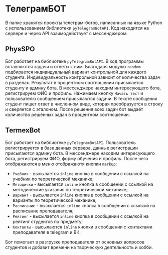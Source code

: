 # ТелеграмБОТ 
В папке хранятся проекты телеграм-ботов, написанных на языке Python с использованием библиотеки `pyTelegramBotAPI`. Код находится на сервере и через API взаимодействует с мессенджером. 

## PhysSPO
Бот работает на библиотеке `pyTelegramBotAPI`. В код программы вставляются задачи и ответы к ним. Благодаря модулю `random` подбирается индивидуальный вариант контрольной для каждого студента. Индивидуальность контрольной зависит от количества задач в разделах. Результат в процентном соотношении присылается студенту и админу бота.
В мессенджере находим интересующего бота, регистрируем ФИО и профиль. Нажимаем кнопку `Начать тест` и пользователю сообщением присылаются задачи. В тексте сообщения студент пишет ответ в численном виде, которая преобразуется в строку и сверяется с эталоном. После решения всех задач бот выдаёт количество решённых задач в процентном соотношении.

## TermexBot
Бот работает на библиотеке `pyTelegramBotAPI`. Пользователь регистрируется в базе данных сервера, данные регистрации присылаются админу бота.
В мессенджере находим интересующего бота, регистрируем ФИО, форму обучения и профиль. После чего отображаются в меню отображаютя кнопки `markup`: 
* `Учебник` - высылается `inline` кнопка в сообщении с ссылкой на учебник по теоретической механике;
* `Методички` - высылается `inline` кнопка в сообщении с ссылкой на методические указания по теоретической механике;
* `Вариант` - высылается `inline` кнопка в сообщении с ссылкой на варианты по теоретической механике;
* `Расписание` - высылается `inline` кнопка в сообщении с ссылкой на расписание преподавателя;
* `Рейтинг` - высылается `inline` кнопка в сообщении с ссылкой на рейтинг студентов по предмету;
* `Контакты` - высылаются `inline` кнопки в сообщении с контактами преподавателя в telegram и ВК.

Бот помогает в разгрузке преподавателя от основных вопросов студентов и добавит времени на творческую деятельность и хобби.
